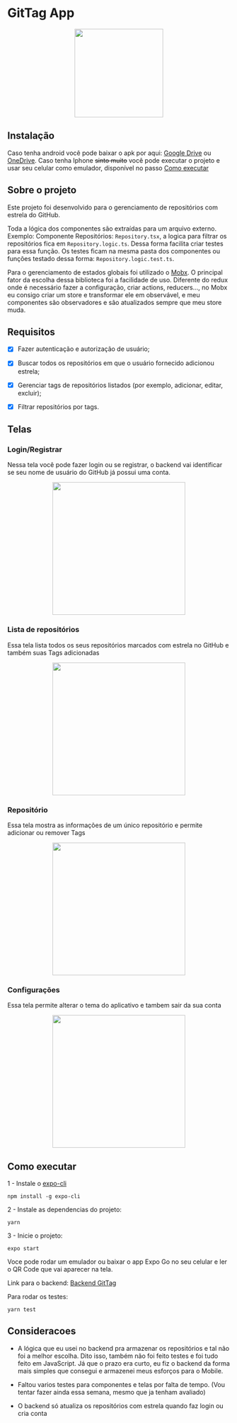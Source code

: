 # GitTag App

<p align="center">
  <img src="https://i.imgur.com/Lz2dlx9.png" width="200">
</p>

## Instalação
Caso tenha android você pode baixar o apk por aqui: [Google Drive](https://drive.google.com/file/d/1fsprSDjwwFjtf2_K2FzB8PuR-wl_bCT9/view?usp=sharing) ou [OneDrive](https://udesc-my.sharepoint.com/:u:/g/personal/09845549985_edu_udesc_br/ES0lYe9N5HxDjED4a-gkaNkBs_7egJ7OTwnDE7t_SrxLaw?e=tSqMn9). Caso tenha Iphone <del>sinto muito</del> você pode executar o projeto e usar seu celular como emulador, disponível no passo [Como executar](#como-executar)

## Sobre o projeto

Este projeto foi desenvolvido para o gerenciamento de repositórios com estrela do GitHub.

Toda a lógica dos componentes são extraídas para um arquivo externo. Exemplo: Componente Repositórios: `Repository.tsx`, a logica para filtrar os repositórios fica em `Repository.logic.ts`. Dessa forma facilita criar testes para essa função. Os testes ficam na mesma pasta dos componentes ou funções testado dessa forma: `Repository.logic.test.ts`.

Para o gerenciamento de estados globais foi utilizado o [Mobx](https://mobx.js.org/README.html). O principal fator da escolha dessa biblioteca foi a facilidade de uso. Diferente do redux onde é necessário fazer a configuração, criar actions, reducers..., no Mobx eu consigo criar um store e transformar ele em observável, e meu componentes são observadores e são atualizados sempre que meu store muda.

## Requisitos

- [x] Fazer autenticação e autorização de usuário;
- [x] Buscar todos os repositórios em que o usuário fornecido adicionou estrela;
- [x] Gerenciar tags de repositórios listados (por exemplo, adicionar, editar, excluir);
- [x] Filtrar repositórios por tags.


## Telas

### Login/Registrar

Nessa tela você pode fazer login ou se registrar, o backend vai identificar se seu nome de usuário do GitHub já possui uma conta.

<p align="center">
  <img src="https://i.imgur.com/tmULRVt.gif" width="300">
</p>

### Lista de repositórios

Essa tela lista todos os seus repositórios marcados com estrela no GitHub e também suas Tags adicionadas

<p align="center">
  <img src="https://i.imgur.com/cVzolzG.gif" width="300">
</p>

### Repositório

Essa tela mostra as informações de um único repositório e permite adicionar ou remover Tags

<p align="center">
  <img src="https://i.imgur.com/uNz6Nok.gif" width="300">
</p>

### Configurações

Essa tela permite alterar o tema do aplicativo e tambem sair da sua conta

<p align="center">
  <img src="https://i.imgur.com/FZgl0Pt.gif" width="300">
</p>

## <a id="como-executar"></a>Como executar

1 - Instale o [expo-cli](https://docs.expo.io/workflow/expo-cli/)

```
npm install -g expo-cli
```

2 - Instale as dependencias do projeto:
```
yarn
```

3 - Inicie o projeto:
```
expo start
```

Voce pode rodar um emulador ou baixar o app Expo Go no seu celular e ler o QR Code que vai aparecer na tela.

Link para o backend: [Backend GitTag]()

Para rodar os testes:
```
yarn test
```

## Consideracoes

- A lógica que eu usei no backend pra armazenar os repositórios e tal não foi a melhor escolha. Dito isso, também não foi feito testes e foi tudo feito em JavaScript. Já que o prazo era curto, eu fiz o backend da forma mais simples que consegui e armazenei meus esforços para o Mobile.

- Faltou varios testes para componentes e telas por falta de tempo. (Vou tentar fazer ainda essa semana, mesmo que ja tenham avaliado)

- O backend só atualiza os repositórios com estrela quando faz login ou cria conta
